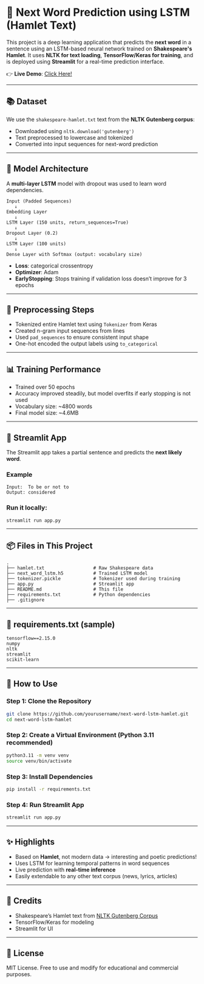 # 🔮 Next Word Prediction using LSTM (Hamlet Text)

This project is a deep learning application that predicts the **next word** in a sentence using an LSTM-based neural network trained on **Shakespeare's Hamlet**. It uses **NLTK for text loading**, **TensorFlow/Keras for training**, and is deployed using **Streamlit** for a real-time prediction interface.

👉 **Live Demo**: [Click Here!](https://lstm-rnn-word-predictor-ypm.streamlit.app/)

---

## 📚 Dataset

We use the `shakespeare-hamlet.txt` text from the **NLTK Gutenberg corpus**:

- Downloaded using `nltk.download('gutenberg')`
- Text preprocessed to lowercase and tokenized
- Converted into input sequences for next-word prediction

---

## 🧠 Model Architecture

A **multi-layer LSTM** model with dropout was used to learn word dependencies.

```
Input (Padded Sequences)
   ↓
Embedding Layer
   ↓
LSTM Layer (150 units, return_sequences=True)
   ↓
Dropout Layer (0.2)
   ↓
LSTM Layer (100 units)
   ↓
Dense Layer with Softmax (output: vocabulary size)
```

- **Loss**: categorical crossentropy
- **Optimizer**: Adam
- **EarlyStopping**: Stops training if validation loss doesn’t improve for 3 epochs

---

## 🧪 Preprocessing Steps

- Tokenized entire Hamlet text using `Tokenizer` from Keras
- Created n-gram input sequences from lines
- Used `pad_sequences` to ensure consistent input shape
- One-hot encoded the output labels using `to_categorical`

---

## 📊 Training Performance

- Trained over 50 epochs
- Accuracy improved steadily, but model overfits if early stopping is not used
- Vocabulary size: ~4800 words
- Final model size: ~4.6MB

---

## 🚀 Streamlit App

The Streamlit app takes a partial sentence and predicts the **next likely word**.

### Example

```
Input:  To be or not to
Output: considered
```

### Run it locally:

```bash
streamlit run app.py
```

---

## 📦 Files in This Project

```
.
├── hamlet.txt                  # Raw Shakespeare data
├── next_word_lstm.h5           # Trained LSTM model
├── tokenizer.pickle            # Tokenizer used during training
├── app.py                      # Streamlit app
├── README.md                   # This file
├── requirements.txt            # Python dependencies
├── .gitignore
```

---

## 📄 requirements.txt (sample)

```
tensorflow==2.15.0
numpy
nltk
streamlit
scikit-learn
```

---

## 🔧 How to Use

### Step 1: Clone the Repository

```bash
git clone https://github.com/yourusername/next-word-lstm-hamlet.git
cd next-word-lstm-hamlet
```

### Step 2: Create a Virtual Environment (Python 3.11 recommended)

```bash
python3.11 -m venv venv
source venv/bin/activate
```

### Step 3: Install Dependencies

```bash
pip install -r requirements.txt
```

### Step 4: Run Streamlit App

```bash
streamlit run app.py
```

---

## ✨ Highlights

- Based on **Hamlet**, not modern data → interesting and poetic predictions!
- Uses LSTM for learning temporal patterns in word sequences
- Live prediction with **real-time inference**
- Easily extendable to any other text corpus (news, lyrics, articles)

---

## 🙏 Credits

- Shakespeare’s Hamlet text from [NLTK Gutenberg Corpus](https://www.nltk.org/)
- TensorFlow/Keras for modeling
- Streamlit for UI

---

## 🏁 License

MIT License. Free to use and modify for educational and commercial purposes.
